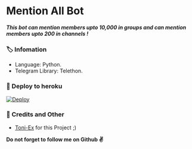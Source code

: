 # Mention All Bot
_**This bot can mention members upto 10,000 in groups and can mention members upto 200 in channels !**_

### 🏷 Infomation
- Language: Python.
- Telegram Library: Telethon.

### 🚀 Deploy to heroku
[![Deploy](https://www.herokucdn.com/deploy/button.svg)](https://heroku.com/deploy?template=https://github.com/Abdulrahmman8894/Bot_Mention)

### 🎯 Credits and Other
- [Toni-Ex](https://github.com/Abdulrahmman8894) for this Project ;)

**Do not forget to follow me on Github ✌️**
